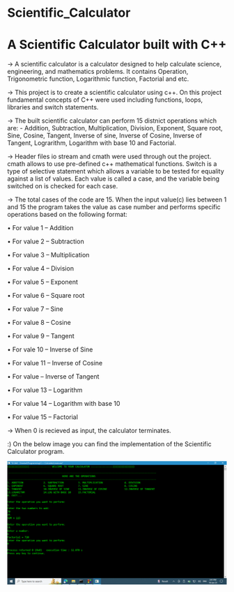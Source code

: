 # Scientific_Calculator
# A Scientific Calculator built with C++
-> A scientific calculator is a calculator designed to help calculate science, engineering, and 
mathematics problems. It contains Operation, Trigonometric function, Logarithmic function,
Factorial and etc.

-> This project is to create a scientific calculator using c++. On this project fundamental concepts of C++ were used including
functions, loops, libraries and switch statements.

-> The built scientific calculator can perform 15 distnict operations which are: - Addition, Subtraction, Multiplication, Division, Exponent, Square root, Sine, Cosine, Tangent, Inverse of sine, Inverse of Cosine, Inverse of Tangent, Lograrithm, Logarithm with base 10 and Factorial.

-> Header files io stream and cmath were used through out the project. cmath allows to use pre-defined c++ mathematical 
functions. Switch is a type of selective statement which allows a variable to be tested for equality against a list of values. Each 
value is called a case, and the variable being switched on is checked for each case.

-> The total cases of the code are 15. When the input value(c) lies between 1 and 15 the program
takes the value as case number and performs specific operations based on the following format:

• For value 1 – Addition

• For value 2 – Subtraction

• For value 3 – Multiplication

• For value 4 – Division

• For value 5 – Exponent

• For value 6 – Square root

• For value 7 – Sine

• For value 8 – Cosine

• For value 9 – Tangent

• For vale 10 – Inverse of Sine

• For value 11 – Inverse of Cosine

• For value – Inverse of Tangent

• For value 13 – Logarithm

• For value 14 – Logarithm with base 10

• For value 15 – Factorial

-> When 0 is recieved as input, the calculator terminates.

:) On the below image you can find the implementation of the Scientific Calculator program.

![HTML Image](https://github.com/Kira-Legacy/Image_Repo/blob/main/Scientific%20Calculator.png)
